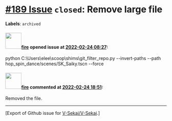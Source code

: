 # [\#189 Issue](https://github.com/V-Sekai/V-Sekai/issues/189) `closed`: Remove large file
**Labels**: `archived`


#### <img src="https://avatars.githubusercontent.com/u/32321?u=c2e06a3d2b49a467aa907e54aa259516440267cc&v=4" width="50">[fire](https://github.com/fire) opened issue at [2022-02-24 08:27](https://github.com/V-Sekai/V-Sekai/issues/189):

 python C:\Users\elee\scoop\shims\git_filter_repo.py  --invert-paths --path hop_spin_dance/scenes/SK_Saiky.tscn --force

#### <img src="https://avatars.githubusercontent.com/u/32321?u=c2e06a3d2b49a467aa907e54aa259516440267cc&v=4" width="50">[fire](https://github.com/fire) commented at [2022-02-24 18:51](https://github.com/V-Sekai/V-Sekai/issues/189#issuecomment-1050157675):

Removed the file.


-------------------------------------------------------------------------------



[Export of Github issue for [V-Sekai/V-Sekai](https://github.com/V-Sekai/V-Sekai).]
